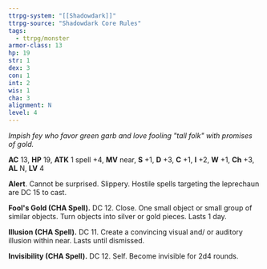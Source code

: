 ```yaml
---
ttrpg-system: "[[Shadowdark]]"
ttrpg-source: "Shadowdark Core Rules"
tags:
  - ttrpg/monster
armor-class: 13
hp: 19
str: 1
dex: 3
con: 1
int: 2
wis: 1
cha: 3
alignment: N
level: 4
---
```


_Impish fey who favor green garb and love fooling "tall folk" with promises of gold._

**AC** 13, **HP** 19, **ATK** 1 spell +4, **MV** near, **S** +1, **D** +3, **C** +1, **I** +2, **W** +1, **Ch** +3, **AL** N, **LV** 4

**Alert**. Cannot be surprised. Slippery. Hostile spells targeting the leprechaun are DC 15 to cast. 

**Fool's Gold (CHA Spell).** DC 12. Close. One small object or small group of similar objects. Turn objects into silver or gold pieces. Lasts 1 day. 

**Illusion (CHA Spell).** DC 11. Create a convincing visual and/ or auditory illusion within near. Lasts until dismissed. 

**Invisibility (CHA Spell).** DC 12. Self. Become invisible for 2d4 rounds.


